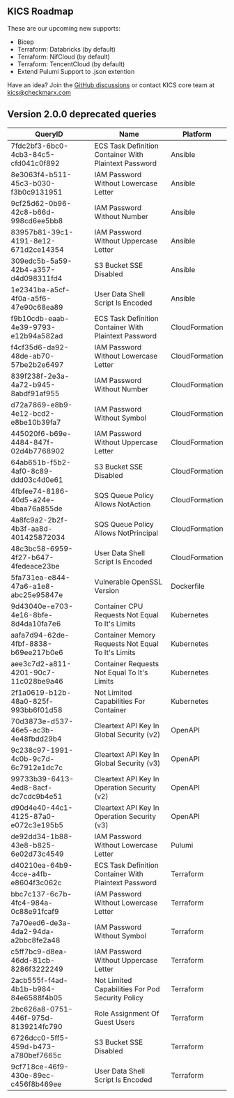 ## KICS Roadmap

These are our upcoming new supports:

- Bicep
- Terraform: Databricks (by default)
- Terraform: NifCloud (by default)
- Terraform: TencentCloud (by default)
- Extend Pulumi Support to .json extention


Have an idea?
Join the <a href="https://github.com/Checkmarx/kics/discussions" target="_blank">GitHub discussions</a> or contact KICS core team at [kics@checkmarx.com](mailto:kics@checkmarx.com)

## Version 2.0.0 deprecated queries

|            QueryID            |Name|Platform|
|-----------------------------|---|---|
|7fdc2bf3-6bc0-4cb3-84c5-cfd041c0f892|ECS Task Definition Container With Plaintext Password|Ansible|
|8e3063f4-b511-45c3-b030-f3b0c9131951|IAM Password Without Lowercase Letter|Ansible|
|9cf25d62-0b96-42c8-b66d-998cd6ee5bb8|IAM Password Without Number|Ansible|
|83957b81-39c1-4191-8e12-671d2ce14354|IAM Password Without Uppercase Letter|Ansible|
|309edc5b-5a59-42b4-a357-d4d098311fd4|S3 Bucket SSE Disabled|Ansible|
|1e2341ba-a5cf-4f0a-a5f6-47e90c68ea89|User Data Shell Script Is Encoded|Ansible|
|f9b10cdb-eaab-4e39-9793-e12b94a582ad|ECS Task Definition Container With Plaintext Password|CloudFormation|
|f4cf35d6-da92-48de-ab70-57be2b2e6497|IAM Password Without Lowercase Letter|CloudFormation|
|839f238f-2e3a-4a72-b945-8abdf91af955|IAM Password Without Number|CloudFormation|
|d72a7869-e8b9-4e12-bcd2-e8be10b39fa7|IAM Password Without Symbol|CloudFormation|
|445020f6-b69e-4484-847f-02d4b7768902|IAM Password Without Uppercase Letter|CloudFormation|
|64ab651b-f5b2-4af0-8c89-ddd03c4d0e61|S3 Bucket SSE Disabled|CloudFormation|
|4fbfee74-8186-40d5-a24e-4baa76a855de|SQS Queue Policy Allows NotAction|CloudFormation|
|4a8fc9a2-2b2f-4b3f-aa8d-401425872034|SQS Queue Policy Allows NotPrincipal|CloudFormation|
|48c3bc58-6959-4f27-b647-4fedeace23be|User Data Shell Script Is Encoded|CloudFormation|
|5fa731ea-e844-47a6-a1e8-abc25e95847e|Vulnerable OpenSSL Version|Dockerfile|
|9d43040e-e703-4e16-8bfe-8d4da10fa7e6|Container CPU Requests Not Equal To It's Limits|Kubernetes|
|aafa7d94-62de-4fbf-8838-b69ee217b0e6|Container Memory Requests Not Equal To It's Limits|Kubernetes|
|aee3c7d2-a811-4201-90c7-11c028be9a46|Container Requests Not Equal To It's Limits|Kubernetes|
|2f1a0619-b12b-48a0-825f-993bb6f01d58|Not Limited Capabilities For Container|Kubernetes|
|70d3873e-d537-46e5-ac3b-4e48fbdd29b4|Cleartext API Key In Global Security (v2)|OpenAPI|
|9c238c97-1991-4c0b-9c7d-6c7912e1dc7c|Cleartext API Key In Global Security (v3)|OpenAPI|
|99733b39-6413-4ed8-8acf-dc7cdc9b4e51|Cleartext API Key In Operation Security (v2)|OpenAPI|
|d90d4e40-44c1-4125-87a0-e072c3e195b5|Cleartext API Key In Operation Security (v3)|OpenAPI|
|de92dd34-1b88-43e8-b825-6e02d73c4549|IAM Password Without Lowercase Letter|Pulumi|
|d40210ea-64b9-4cce-a4fb-e8604f3c062c|ECS Task Definition Container With Plaintext Password|Terraform|
|bbc7c137-6c7b-4fc4-984a-0c88e91fcaf9|IAM Password Without Lowercase Letter|Terraform|
|7a70eed6-de3a-4da2-94da-a2bbc8fe2a48|IAM Password Without Symbol|Terraform|
|c5ff7bc9-d8ea-46dd-81cb-8286f3222249|IAM Password Without Uppercase Letter|Terraform|
|2acb555f-f4ad-4b1b-b984-84e6588f4b05|Not Limited Capabilities For Pod Security Policy|Terraform|
|2bc626a8-0751-446f-975d-8139214fc790|Role Assignment Of Guest Users|Terraform|
|6726dcc0-5ff5-459d-b473-a780bef7665c|S3 Bucket SSE Disabled|Terraform|
|9cf718ce-46f9-430e-89ec-c456f8b469ee|User Data Shell Script Is Encoded|Terraform|
